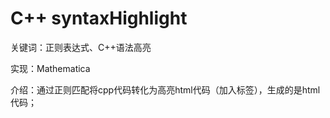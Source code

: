 # C++ syntaxHighlight

关键词：正则表达式、C++语法高亮

实现：Mathematica

介绍：通过正则匹配将cpp代码转化为高亮html代码（加入<span></span>标签），生成的是html代码；
